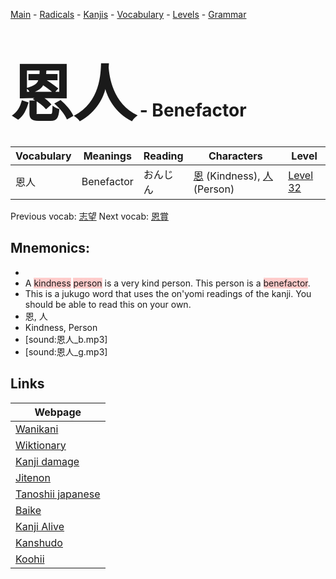 <style> bigfont {font-size: 100px}</style>
[Main](../README.md) -
[Radicals](../radicals.md) -
[Kanjis](../kanjis.md) -
[Vocabulary](../vocabulary.md) -
[Levels](../levels.md) -
[Grammar](../grammar.md)
# <bigfont> 恩人</bigfont> - Benefactor 

| Vocabulary | Meanings | Reading | Characters | Level |
| --- | --- | --- | --- | --- |
| 恩人 | Benefactor | おんじん |  [恩](../kanjis/恩.md) (Kindness), [人](../kanjis/人.md) (Person) | [Level 32](../levels/wk_level32.md) |

Previous vocab: [志望](志望.md) Next vocab: [恩賞](恩賞.md) 

## Mnemonics:

* 
* A <span style="background-color:#ffcccb"> kindness</span> <span style="background-color:#ffcccb"> person</span> is a very kind person. This person is a <span style="background-color:#ffcccb"> benefactor</span>.
* This is a jukugo word that uses the on'yomi readings of the kanji. You should be able to read this on your own.
* 恩, 人
* Kindness, Person
* [sound:恩人_b.mp3]
* [sound:恩人_g.mp3]


## Links 

| Webpage |
| --- |
| [Wanikani          ](https://www.wanikani.com/kanji/恩人) |
| [Wiktionary        ](https://en.wiktionary.org/wiki/恩人) |
| [Kanji damage      ](http://www.kanjidamage.com/kanji/search?utf8=✓&q=恩人) |
| [Jitenon           ](https://jitenon.com/kanji/恩人) |
| [Tanoshii japanese ](https://www.tanoshiijapanese.com/dictionary/kanji.cfm?k=恩人) |
| [Baike             ](https://baike.baidu.com/item/恩人) |
| [Kanji Alive       ](https://app.kanjialive.com/恩人) |
| [Kanshudo          ](https://www.kanshudo.com/searchmn?q=恩人) |
| [Koohii            ](https://kanji.koohii.com/study/kanji/恩人) |
